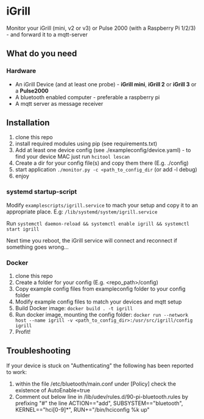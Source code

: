# iGrill
Monitor your iGrill (mini, v2 or v3) or Pulse 2000 (with a Raspberry Pi 1/2/3) - and forward it to a mqtt-server

## What do you need
### Hardware
* An iGrill Device (and at least one probe) - **iGrill mini**, **iGrill 2** or **iGrill 3** or a **Pulse2000**
* A bluetooth enabled computer - preferable a raspberry pi
* A mqtt server as message receiver

## Installation
1. clone this repo
1. install required modules using pip (see requirements.txt)
1. Add at least one device config (see ./exampleconfig/device.yaml) - to find your device MAC just run `hcitool lescan`
1. Create a dir for your config file(s) and copy them there (E.g. ./config)
1. start application `./monitor.py -c <path_to_config_dir` (or add -l debug)
1. enjoy

### systemd startup-script

Modify `examplescripts/igrill.service` to mach your setup and copy it to an appropriate place. E.g: `/lib/systemd/system/igrill.service`

Run `systemctl daemon-reload && systemctl enable igrill && systemctl start igrill`

Next time you reboot, the iGrill service will connect and reconnect if something goes wrong...

### Docker

1. clone this repo
1. Create a folder for your config (E.g. <repo_path>/config)
1. Copy example config files from exampleconfig folder to your config folder
1. Modify example config files to match your devices and mqtt setup
1. Build Docker image: `docker build . -t igrill`
1. Run docker image, mounting the config folder: `docker run --network host --name igrill -v <path_to_config_dir>:/usr/src/igrill/config igrill`
1. Profit!

## Troubleshooting

If your device is stuck on "Authenticating" the following has been reported to work:
1. within the file /etc/bluetooth/main.conf under [Policy] check the existence of
AutoEnable=true
1. Comment out below line in /lib/udev/rules.d/90-pi-bluetooth.rules
by prefixing "#" the line ACTION=="add", SUBSYSTEM=="bluetooth", KERNEL=="hci[0-9]*", RUN+="/bin/hciconfig %k up"
